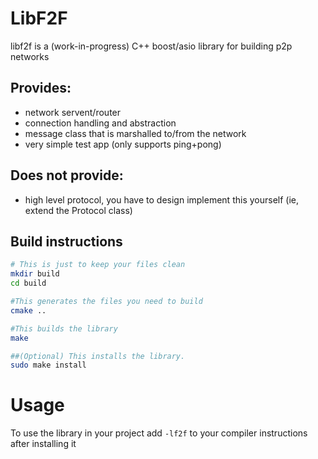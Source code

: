 # LibF2F

libf2f is a (work-in-progress) C++ boost/asio library for building p2p networks

## Provides:
* network servent/router
* connection handling and abstraction
* message class that is marshalled to/from the network
* very simple test app (only supports ping+pong)

## Does not provide:
* high level protocol, you have to design implement this yourself
  (ie, extend the Protocol class)

## Build instructions
```bash
# This is just to keep your files clean
mkdir build
cd build

#This generates the files you need to build
cmake ..

#This builds the library
make

##(Optional) This installs the library.
sudo make install
```

# Usage
To use the library in your project add
`-lf2f` to your compiler instructions after installing it
